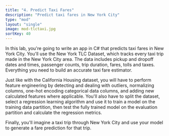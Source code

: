 ```yaml
---
title: "4. Predict Taxi Fares"
description: "Predict taxi fares in New York City"
type: "mod"
layout: "single"
image: mod-tlctaxi.jpg
sortKey: 40
---
```

In this lab, you're going to write an app in C# that predicts taxi fares in New York City. You'll use the New York TLC Dataset, which tracks every taxi trip made in the New York City area. The data includes pickup and dropoff dates and times, passenger counts, trip duration, fares, tolls and taxes. Everything you need to build an accurate taxi fare estimator. 

Just like with the California Housing dataset, you will have to perform feature engineering by detecting and dealing with outliers, normalizing columns, one-hot encoding categorical data columns, and adding new calculated features where applicable. You'll also have to split the dataset, select a regression learning algorithm and use it to train a model on the training data partition, then test the fully trained model on the evaluation partition and calculate the regression metrics. 

Finally, you'll imagine a taxi trip through New York City and use your model to generate a fare prediction for that trip. 
